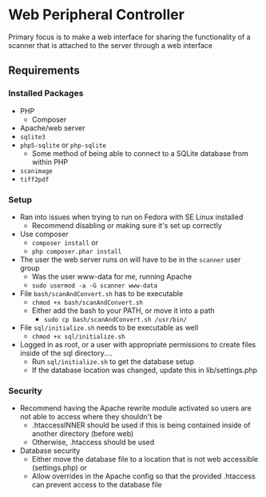 # Web Peripheral Controller

Primary focus is to make a web interface for sharing the functionality of a scanner that is attached to the server through a web interface

## Requirements

### Installed Packages
* PHP
  * Composer
* Apache/web server
* `sqlite3`
* `php5-sqlite` or `php-sqlite`
  * Some method of being able to connect to a SQLite database from within PHP
* `scanimage`
* `tiff2pdf`

### Setup
* Ran into issues when trying to run on Fedora with SE Linux installed
  * Recommend disabling or making sure it's set up correctly
* Use composer
  * `composer install` or
  * `php composer.phar install`
* The user the web server runs on will have to be in the `scanner` user group
  * Was the user www-data for me, running Apache
  * `sudo usermod -a -G scanner www-data`
* File `bash/scanAndConvert.sh` has to be executable
  * `chmod +x bash/scanAndConvert.sh`
  * Either add the bash to your PATH, or move it into a path
    * `sudo cp bash/scanAndConvert.sh /usr/bin/`
* File `sql/initialize.sh` needs to be executable as well
  * `chmod +x sql/initialize.sh`
* Logged in as root, or a user with appropriate permissions to create files inside of the sql directory....
  * Run `sql/initialize.sh` to get the database setup
  * If the database location was changed, update this in lib/settings.php

### Security
* Recommend having the Apache rewrite module activated so users are not able to access where they shouldn't be
  * .htaccessINNER should be used if this is being contained inside of another directory (before web)
  * Otherwise, .htaccess should be used
* Database security
  * Either move the database file to a location that is not web accessible (settings.php) or
  * Allow overrides in the Apache config so that the provided .htaccess can prevent access to the database file
